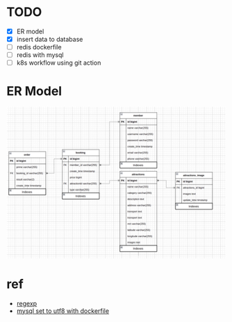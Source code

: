 # TODO

-   [x] ER model
-   [x] insert data to database
-   [ ] redis dockerfile
-   [ ] redis with mysql
-   [ ] k8s workflow using git action

# ER Model

![picture 1](images/4038780a7b17bb6b0a28690efdbd498c0a1b7333ffc851ccfc00952c87e90fac.png)

# ref

-   [regexp](http://gskinner.com/RegExr/?2tr2n)
-   [mysql set to utf8 with dockerfile](https://stackoverflow.com/questions/45729326/how-to-change-the-default-character-set-of-mysql-using-docker-compose)
